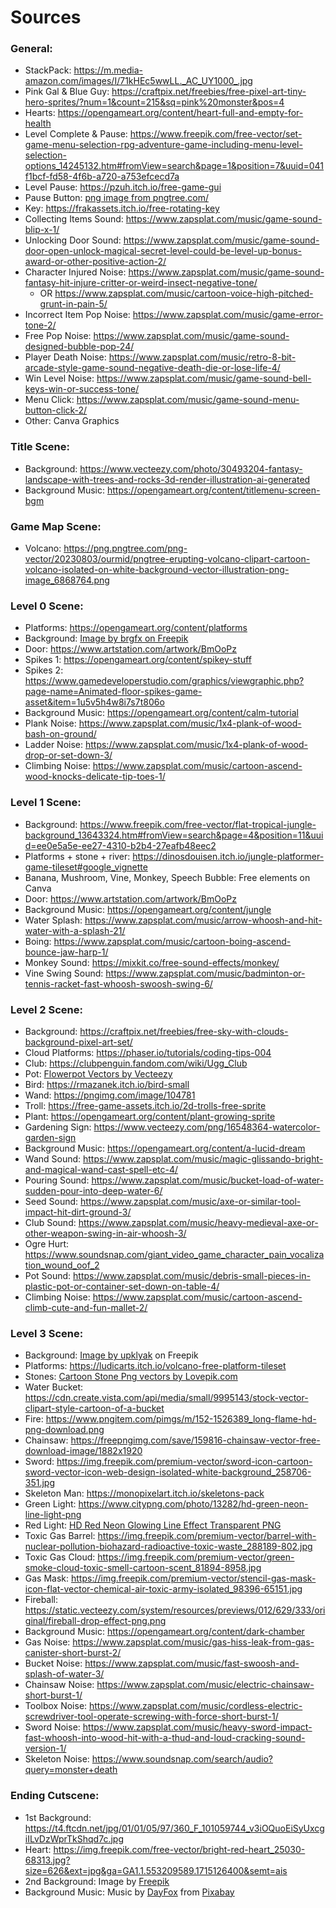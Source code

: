 # Sources

### General:

-   StackPack: https://m.media-amazon.com/images/I/71kHEc5wwLL._AC_UY1000_.jpg
-   Pink Gal & Blue Guy: https://craftpix.net/freebies/free-pixel-art-tiny-hero-sprites/?num=1&count=215&sq=pink%20monster&pos=4
-   Hearts: https://opengameart.org/content/heart-full-and-empty-for-health
-   Level Complete & Pause: https://www.freepik.com/free-vector/set-game-menu-selection-rpg-adventure-game-including-menu-level-selection-options_14245132.htm#fromView=search&page=1&position=7&uuid=041f1bcf-fd58-4f6b-a720-a753efcecd7a
-   Level Pause: https://pzuh.itch.io/free-game-gui
-   Pause Button: <a href='https://pngtree.com/freepng/casual-game-button-set-stock-illustration_5981555.html'>png image from pngtree.com/</a>
-   Key: https://frakassets.itch.io/free-rotating-key
-   Collecting Items Sound: https://www.zapsplat.com/music/game-sound-blip-x-1/
-   Unlocking Door Sound: https://www.zapsplat.com/music/game-sound-door-open-unlock-magical-secret-level-could-be-level-up-bonus-award-or-other-positive-action-2/
-   Character Injured Noise: https://www.zapsplat.com/music/game-sound-fantasy-hit-injure-critter-or-weird-insect-negative-tone/
    -   OR https://www.zapsplat.com/music/cartoon-voice-high-pitched-grunt-in-pain-5/
-   Incorrect Item Pop Noise: https://www.zapsplat.com/music/game-error-tone-2/
-   Free Pop Noise: https://www.zapsplat.com/music/game-sound-designed-bubble-pop-24/
-   Player Death Noise: https://www.zapsplat.com/music/retro-8-bit-arcade-style-game-sound-negative-death-die-or-lose-life-4/
-   Win Level Noise: https://www.zapsplat.com/music/game-sound-bell-keys-win-or-success-tone/
-   Menu Click: https://www.zapsplat.com/music/game-sound-menu-button-click-2/
-   Other: Canva Graphics

### Title Scene:

-   Background: https://www.vecteezy.com/photo/30493204-fantasy-landscape-with-trees-and-rocks-3d-render-illustration-ai-generated
-   Background Music: https://opengameart.org/content/titlemenu-screen-bgm

### Game Map Scene:

-   Volcano: https://png.pngtree.com/png-vector/20230803/ourmid/pngtree-erupting-volcano-clipart-cartoon-volcano-isolated-on-white-background-vector-illustration-png-image_6868764.png

### Level 0 Scene:

-   Platforms: https://opengameart.org/content/platforms
-   Background: <a href="https://www.freepik.com/free-vector/nature-roadside-background-scene_40169781.htm#from_view=detail_alsolike">Image by brgfx on Freepik</a>
-   Door: https://www.artstation.com/artwork/BmOoPz
-   Spikes 1: https://opengameart.org/content/spikey-stuff
-   Spikes 2: https://www.gamedeveloperstudio.com/graphics/viewgraphic.php?page-name=Animated-floor-spikes-game-asset&item=1u5v5h4w8i7s7t806o
-   Background Music: https://opengameart.org/content/calm-tutorial
-   Plank Noise: https://www.zapsplat.com/music/1x4-plank-of-wood-bash-on-ground/
-   Ladder Noise: https://www.zapsplat.com/music/1x4-plank-of-wood-drop-or-set-down-3/
-   Climbing Noise: https://www.zapsplat.com/music/cartoon-ascend-wood-knocks-delicate-tip-toes-1/

### Level 1 Scene:

-   Background: https://www.freepik.com/free-vector/flat-tropical-jungle-background_13643324.htm#fromView=search&page=4&position=11&uuid=ee0e5a5e-ee27-4310-b2b4-27eafb48eec2
-   Platforms + stone + river: https://dinosdouisen.itch.io/jungle-platformer-game-tileset#google_vignette
-   Banana, Mushroom, Vine, Monkey, Speech Bubble: Free elements on Canva
-   Door: https://www.artstation.com/artwork/BmOoPz
-   Background Music: https://opengameart.org/content/jungle
-   Water Splash: https://www.zapsplat.com/music/arrow-whoosh-and-hit-water-with-a-splash-21/
-   Boing: https://www.zapsplat.com/music/cartoon-boing-ascend-bounce-jaw-harp-1/
-   Monkey Sound: https://mixkit.co/free-sound-effects/monkey/
-   Vine Swing Sound: https://www.zapsplat.com/music/badminton-or-tennis-racket-fast-whoosh-swoosh-swing-6/

### Level 2 Scene:

-   Background: https://craftpix.net/freebies/free-sky-with-clouds-background-pixel-art-set/
-   Cloud Platforms: https://phaser.io/tutorials/coding-tips-004
-   Club: https://clubpenguin.fandom.com/wiki/Ugg_Club
-   Pot: [<a href="https://www.vecteezy.com/free-vector/flowerpot">Flowerpot Vectors by Vecteezy</a>](https://www.vecteezy.com/vector-art/14150763-plant-pot-icon-cartoon-vector-farm-tool)
-   Bird: https://rmazanek.itch.io/bird-small
-   Wand: https://pngimg.com/image/104781
-   Troll: https://free-game-assets.itch.io/2d-trolls-free-sprite
-   Plant: https://opengameart.org/content/plant-growing-sprite
-   Gardening Sign: https://www.vecteezy.com/png/16548364-watercolor-garden-sign
-   Background Music: https://opengameart.org/content/a-lucid-dream
-   Wand Sound: https://www.zapsplat.com/music/magic-glissando-bright-and-magical-wand-cast-spell-etc-4/
-   Pouring Sound: https://www.zapsplat.com/music/bucket-load-of-water-sudden-pour-into-deep-water-6/
-   Seed Sound: https://www.zapsplat.com/music/axe-or-similar-tool-impact-hit-dirt-ground-3/
-   Club Sound: https://www.zapsplat.com/music/heavy-medieval-axe-or-other-weapon-swing-in-air-whoosh-3/
-   Ogre Hurt: https://www.soundsnap.com/giant_video_game_character_pain_vocalization_wound_oof_2
-   Pot Sound: https://www.zapsplat.com/music/debris-small-pieces-in-plastic-pot-or-container-set-down-on-table-4/
-   Climbing Noise: https://www.zapsplat.com/music/cartoon-ascend-climb-cute-and-fun-mallet-2/

### Level 3 Scene:

-   Background: <a href="https://www.freepik.com/free-vector/cave-with-molten-lava-spark-game-background_38720914.htm">Image by upklyak</a> on Freepik
-   Platforms: https://ludicarts.itch.io/volcano-free-platform-tileset
-   Stones: <a href="https://lovepik.com/images/png-cartoon-stone.html">Cartoon Stone Png vectors by Lovepik.com</a>
-   Water Bucket: https://cdn.create.vista.com/api/media/small/9995143/stock-vector-clipart-style-cartoon-of-a-bucket
-   Fire: https://www.pngitem.com/pimgs/m/152-1526389_long-flame-hd-png-download.png
-   Chainsaw: https://freepngimg.com/save/159816-chainsaw-vector-free-download-image/1882x1920
-   Sword: https://img.freepik.com/premium-vector/sword-icon-cartoon-sword-vector-icon-web-design-isolated-white-background_258706-351.jpg
-   Skeleton Man: https://monopixelart.itch.io/skeletons-pack
-   Green Light: https://www.citypng.com/photo/13282/hd-green-neon-line-light-png
-   Red Light: <a href="https://www.citypng.com/png-download/13205" > HD Red Neon Glowing Line Effect Transparent PNG </a>
-   Toxic Gas Barrel: https://img.freepik.com/premium-vector/barrel-with-nuclear-pollution-biohazard-radioactive-toxic-waste_288189-802.jpg
-   Toxic Gas Cloud: https://img.freepik.com/premium-vector/green-smoke-cloud-toxic-smell-cartoon-scent_81894-8958.jpg
-   Gas Mask: https://img.freepik.com/premium-vector/stencil-gas-mask-icon-flat-vector-chemical-air-toxic-army-isolated_98396-65151.jpg
-   Fireball: https://static.vecteezy.com/system/resources/previews/012/629/333/original/fireball-drop-effect-png.png
-   Background Music: https://opengameart.org/content/dark-chamber
-   Gas Noise: https://www.zapsplat.com/music/gas-hiss-leak-from-gas-canister-short-burst-2/
-   Bucket Noise: https://www.zapsplat.com/music/fast-swoosh-and-splash-of-water-3/
-   Chainsaw Noise: https://www.zapsplat.com/music/electric-chainsaw-short-burst-1/
-   Toolbox Noise: https://www.zapsplat.com/music/cordless-electric-screwdriver-tool-operate-screwing-with-force-short-burst-1/
-   Sword Noise: https://www.zapsplat.com/music/heavy-sword-impact-fast-whoosh-into-wood-hit-with-a-thud-and-loud-cracking-sound-version-1/
-   Skeleton Noise: https://www.soundsnap.com/search/audio?query=monster+death

### Ending Cutscene:

-   1st Background: https://t4.ftcdn.net/jpg/01/01/05/97/360_F_101059744_v3iOQuoEiSyUxcgiILvDzWprTkShqd7c.jpg
-   Heart: https://img.freepik.com/free-vector/bright-red-heart_25030-68313.jpg?size=626&ext=jpg&ga=GA1.1.553209589.1715126400&semt=ais
-   2nd Background: Image by <a href="https://www.freepik.com/free-vector/hand-painted-watercolor-pastel-sky-background_13446984.htm#query=cloud%20wallpaper&position=1&from_view=keyword&track=ais_user&uuid=9389f922-031f-4b8b-93b8-34b09145c08f">Freepik</a>
-   Background Music: Music by <a href="https://pixabay.com/users/dayfox-29184718/?utm_source=link-attribution&utm_medium=referral&utm_campaign=music&utm_content=121561">DayFox</a> from <a href="https://pixabay.com/music//?utm_source=link-attribution&utm_medium=referral&utm_campaign=music&utm_content=121561">Pixabay</a>
